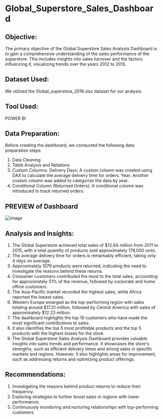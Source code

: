 # Global_Superstore_Sales_Dashboard
## Objective:
The primary objective of the Global Superstore Sales Analysis Dashboard is to gain a comprehensive understanding of the sales performance of the superstore. This includes insights into sales turnover and the factors influencing it, visualizing trends over the years 2012 to 2015.

## Dataset Used:
We utilized the Global_superstore_2016.xlsx dataset for our analysis.

## Tool Used:
POWER BI

## Data Preparation:
Before creating the dashboard, we conducted the following data preparation steps:
1.	Data Cleaning 
2.	Table Analysis and Relations
3.	Custom Columns: 
Delivery Days: A custom column was created using DAX to calculate the average delivery time for orders.
Year: Another custom column was added to categorize the data by year.
4.	Conditional Column (Returned Orders): A conditional column was introduced to track returned orders.

## PREVIEW of Dashboard
![image](https://github.com/Sahoo-Priyanka/Global_Superstore_Sales_Dashboard/assets/146854318/24f77f71-4d80-4536-96a3-cdb5b0857065)


## Analysis and Insights:
1.	The Global Superstore achieved total sales of $12.64 million from 2011 to 2015, with a total quantity of products sold approximately 178,000 units.
2.	The average delivery time for orders is remarkably efficient, taking only 4 days on average.
3.	Approximately 1079 products were returned, indicating the need to investigate the reasons behind these returns.
4.	Consumer customers contributed the most to the total sales, accounting for approximately 51% of the revenue, followed by corporate and home office customers.
5.	The Asia-Pacific market recorded the highest sales, while Africa reported the lowest sales.
6.	Western Europe emerged as the top-performing region with sales totaling around $17.31 million, followed by Central America with sales of approximately $12.23 million.
7.	The dashboard highlights the top 10 customers who have made the most significant contributions to sales.
8.	It also identifies the top 5 most profitable products and the top 5 products with the highest losses for the store.
9.	The Global Superstore Sales Analysis Dashboard provides valuable insights into sales trends and performance. It showcases the store's strengths, such as efficient delivery times and strong sales in 
    specific markets and regions. However, it also highlights areas for improvement, such as addressing returns and optimizing product offerings.


## Recommendations:
1.	Investigating the reasons behind product returns to reduce their frequency.
2.	Exploring strategies to further boost sales in regions with lower performance.
3.	Continuously monitoring and nurturing relationships with top-performing customers


